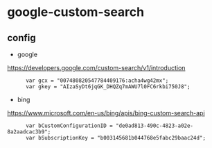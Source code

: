 # google-custom-search

## config

- google

https://developers.google.com/custom-search/v1/introduction

```
      var gcx = "007480820547784409176:acha4wg42mx";
      var gkey = "AIzaSyDt6jqGK_DHQZq7mAWU7l0FC6rkbi750J8";
```

- bing

https://www.microsoft.com/en-us/bing/apis/bing-custom-search-api

```
      var bCustomConfigurationID = "de0ad813-490c-4823-a02e-8a2aadcac3b9";
      var bSubscriptionKey = "b003145681b044768e5fabc29baac24d";
```
